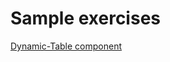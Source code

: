 # Sample exercises

[Dynamic-Table component](https://gist.github.com/ProgrammingGoldflash/e1e65c74037e0b3303d53aa63c52e1fd)

